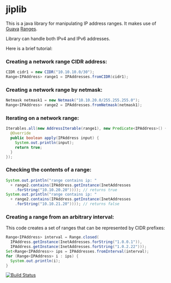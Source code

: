 # jiplib

This is a java library for manipulating IP address ranges. It makes use of [Guava](https://github.com/google/guava) [Ranges](https://code.google.com/p/guava-libraries/wiki/RangesExplained).

Library can handle both IPv4 and IPv6 addresses.

Here is a brief tutorial:

### Creating a network range CIDR address:

```java
CIDR cidr1 = new CIDR("10.10.10.0/30");
Range<IPAddress> range1 = IPAddresses.fromCIDR(cidr1);
```

### Creating a network range by netmask:

```java
Netmask netmask1 = new Netmask("10.10.20.0/255.255.255.0");
Range<IPAddress> range2 = IPAddresses.fromNetmask(netmask1);
```

### Iterating on a network range:
```java
Iterables.all(new AddressIterable(range1), new Predicate<IPAddress>() {
  @Override
  public boolean apply(IPAddress input) {
    System.out.println(input);
    return true;
  }
});
```

### Checking the contents of a range:
```java
System.out.println("range contains ip: "
  + range2.contains(IPAddress.getInstance(InetAddresses
    .forString("10.10.20.20")))); // returns true
System.out.println("range contains ip: "
  + range2.contains(IPAddress.getInstance(InetAddresses
    .forString("10.10.21.20")))); // returns false
```

### Creating a range from an arbitrary interval:

This code creates a set of ranges that can be represented by CIDR prefixes:

```java
Range<IPAddress> interval = Range.closed(
  IPAddress.getInstance(InetAddresses.forString("1.0.0.1")),
  IPAddress.getInstance(InetAddresses.forString("1.0.2.22")));
Set<Range<IPAddress>> ips = IPAddresses.fromInterval(interval);
for (Range<IPAddress> i : ips) {
  System.out.println(i);
}
```

[![Build Status](https://travis-ci.org/canbican/jiplib.svg?branch=master)](https://travis-ci.org/canbican/jiplib)

